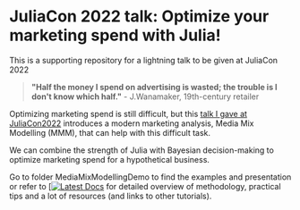 # JuliaCon 2022 talk: Optimize your marketing spend with Julia!

This is a supporting repository for a lightning talk to be given at JuliaCon 2022

> **"Half the money I spend on advertising is wasted; the trouble is I don't know which half."**
\- J.Wanamaker, 19th-century retailer

Optimizing marketing spend is still difficult, but this [talk I gave at JuliaCon2022](https://youtu.be/nzR5duccxTg) introduces a modern marketing analysis, Media Mix Modelling (MMM), that can help with this difficult task.

We can combine the strength of Julia with Bayesian decision-making to optimize marketing spend for a hypothetical business.

Go to folder MediaMixModellingDemo to find the examples and presentation or refer to [[![Latest Docs](https://img.shields.io/badge/docs-latest-blue.svg)](https://svilupp.github.io/JuliaCon2022/dev/) for detailed overview of methodology, practical tips and a lot of resources (and links to other tutorials).  
